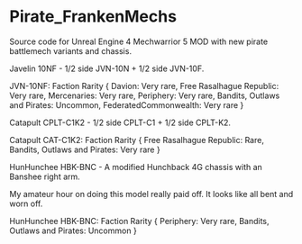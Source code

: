 # Pirate_FrankenMechs
Source code for Unreal Engine 4 Mechwarrior 5 MOD with new pirate battlemech variants and chassis.

Javelin 10NF - 1/2 side JVN-10N + 1/2 side JVN-10F.

JVN-10NF: Faction Rarity  {
    Davion: Very rare,
    Free Rasalhague Republic: Very rare,
    Mercenaries: Very rare,
    Periphery: Very rare,
    Bandits, Outlaws and Pirates: Uncommon,
    FederatedCommonwealth: Very rare
}

Catapult CPLT-C1K2 - 1/2 side CPLT-C1 + 1/2 side CPLT-K2.

Catapult CAT-C1K2: Faction Rarity  {
    Free Rasalhague Republic: Rare,
    Bandits, Outlaws and Pirates: Very rare
}

HunHunchee HBK-BNC - A modified Hunchback 4G chassis with an Banshee right arm.

My amateur hour on doing this model really paid off. It looks like all bent and worn off.

HunHunchee HBK-BNC: Faction Rarity  {
    Periphery: Very rare,
    Bandits, Outlaws and Pirates: Uncommon
}
